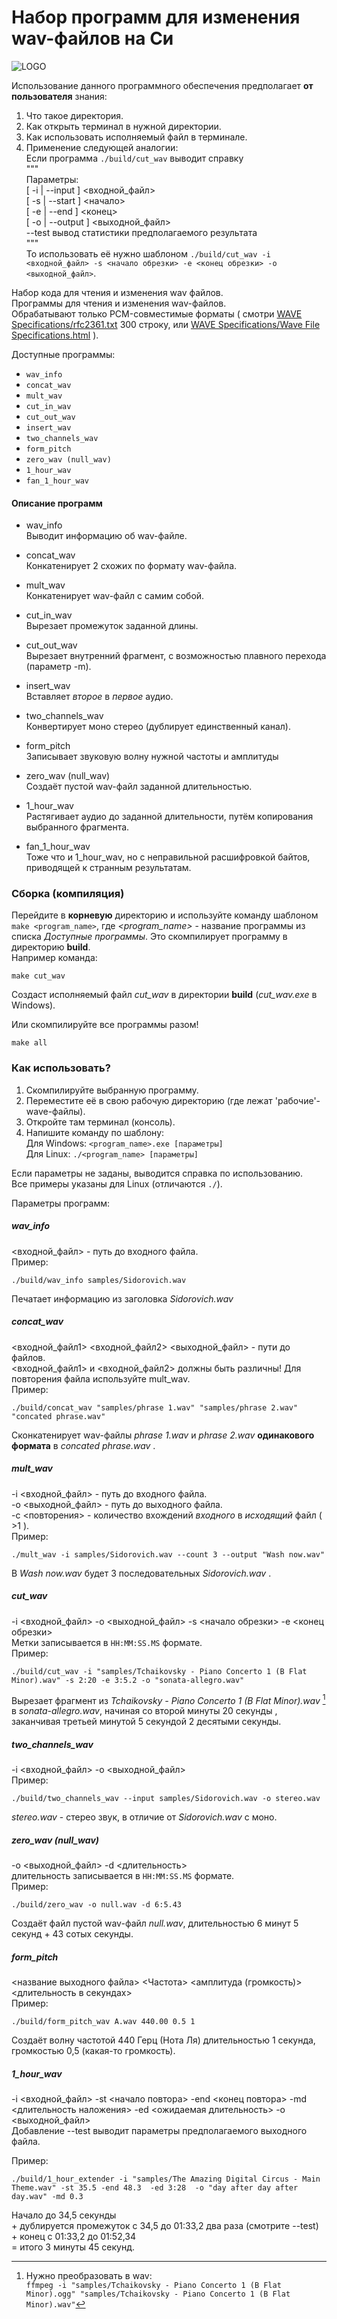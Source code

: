 # Набор программ для изменения wav-файлов на Си

![LOGO](../images/Logo.png)  

Использование данного программного обеспечения предполагает **от пользователя**  знания:  
1. Что такое директория.
2. Как открыть терминал в нужной директории.
3. Как использовать исполняемый файл в терминале.
4. Применение следующей аналогии:  
  Если программа `./build/cut_wav` выводит справку  
"""  
  Параметры:  
   [ -i | --input ] <входной_файл>   
   [ -s | --start ] <начало>  
   [ -e | --end ]   <конец>  
   [ -o | --output ] <выходной_файл>  
   --test   вывод статистики предполагаемого результата  
"""  
  То использовать её нужно шаблоном `./build/cut_wav -i <входной_файл> -s <начало обрезки> -e <конец обрезки> -o <выходной_файл>`.  
  
  
Набор кода для чтения и изменения wav файлов.  
Программы для чтения и изменения wav-файлов.  
Обрабатывают только PCM-совместимые форматы (
смотри [WAVE Specifications/rfc2361.txt](../WAVE%20Specifications/rfc2361.txt)  300 строку, 
или [WAVE Specifications/Wave File Specifications.html](../WAVE%20Specifications/Wave%20File%20Specifications.html)
).  
  
Доступные программы:
- `wav_info`
- `concat_wav`
- `mult_wav`
- `cut_in_wav`
- `cut_out_wav`
- `insert_wav`
- `two_channels_wav`
- `form_pitch`
- `zero_wav (null_wav)`
- `1_hour_wav`
- `fan_1_hour_wav`

#### Описание программ
- wav_info  
Выводит информацию об wav-файле.

- concat_wav  
Конкатенирует 2 схожих по формату wav-файла.

- mult_wav  
Конкатенирует wav-файл с самим собой.

- cut_in_wav  
Вырезает промежуток заданной длины.

- cut_out_wav  
Вырезает внутренний фрагмент, с возможностью плавного перехода (параметр -m).  

- insert_wav  
Вставляет *второе* в *первое* аудио.  

- two_channels_wav  
Конвертирует моно стерео (дублирует единственный канал).  

- form_pitch  
Записывает звуковую волну нужной частоты и амплитуды

- zero_wav (null_wav)  
Создаёт пустой wav-файл заданной длительностью.

- 1_hour_wav  
Растягивает аудио до заданной длительности, путём копирования выбранного фрагмента.  

- fan_1_hour_wav  
Тоже что и 1_hour_wav, но с неправильной расшифровкой байтов, приводящей к странным результатам.



### Сборка (компиляция)
Перейдите в **корневую** директорию и используйте команду шаблоном `make <program_name>`, где *<program_name>* - название программы из списка *Доступные программы*. Это скомпилирует программу в директорию **build**.   
Например команда:
```
make cut_wav
```
Создаст исполняемый файл *cut_wav* в директории **build** (*cut_wav.exe* в Windows).  
  
Или скомпилируйте все программы разом!
```
make all
```

### Как использовать?
1. Скомпилируйте выбранную программу.
2. Переместите её в свою рабочую директорию (где лежат 'рабочие'-wave-файлы).
3. Откройте там терминал (консоль).
4. Напишите команду по шаблону:  
Для Windows: `<program_name>.exe [параметры]`  
Для Linux: `./<program_name> [параметры]`  
  
Если параметры не заданы, выводится справка по использованию.  
Все примеры указаны для Linux (отличаются `./`).
  
Параметры программ:
##### wav_info  
<входной_файл> - путь до входного файла.  
Пример:  
```
./build/wav_info samples/Sidorovich.wav
```
Печатает информацию из заголовка *Sidorovich.wav*  
  
##### concat_wav  
 <входной_файл1> <входной_файл2> <выходной_файл> - пути до файлов.  
 <входной_файл1> и <входной_файл2> должны быть различны! Для повторения файла используйте mult_wav.  
Пример:  
```
./build/concat_wav "samples/phrase 1.wav" "samples/phrase 2.wav" "concated phrase.wav"
```
Сконкатенирует wav-файлы *phrase 1.wav* и *phrase 2.wav* **одинакового формата** в *concated phrase.wav* .  
  
##### mult_wav
-i <входной_файл> - путь до входного файла.  
-o <выходной_файл> - путь до выходного файла.  
-c <повторения> - количество вхождений *входного* в *исходящий* файл ( >1 ).  
Пример:  
```
./mult_wav -i samples/Sidorovich.wav --count 3 --output "Wash now.wav"
```
В *Wash now.wav* будет 3 последовательных *Sidorovich.wav* .
  
  
##### cut_wav  
-i  <входной_файл> -o <выходной_файл> -s <начало обрезки> -e <конец обрезки>  
Метки записывается в `HH:MM:SS.MS` формате.  
Пример:  
```
./build/cut_wav -i "samples/Tchaikovsky - Piano Concerto 1 (B Flat Minor).wav" -s 2:20 -e 3:5.2 -o "sonata-allegro.wav"
```
Вырезает фрагмент из *Tchaikovsky - Piano Concerto 1 (B Flat Minor).wav* [^1] в *sonata-allegro.wav*, начиная со второй минуты 20 секунды , заканчивая третьей минутой 5 секундой 2 десятыми секунды.  

[^1]: Нужно преобразовать в wav:   
`ffmpeg -i "samples/Tchaikovsky - Piano Concerto 1 (B Flat Minor).ogg" "samples/Tchaikovsky - Piano Concerto 1 (B Flat Minor).wav"`

##### two_channels_wav  
-i <входной_файл> -o <выходной_файл>  
Пример:  
```
./build/two_channels_wav --input samples/Sidorovich.wav -o stereo.wav
```
*stereo.wav* - стерео звук, в отличие от *Sidorovich.wav* с моно.  
  
##### zero_wav (null_wav)  
-o <выходной_файл> -d <длительность>   
длительность записывается в `HH:MM:SS.MS` формате.  
Пример:  
```
./build/zero_wav -o null.wav -d 6:5.43
```
Создаёт файл пустой wav-файл *null.wav*, длительностью 6 минут 5 секунд + 43 сотых секунды.  
  
##### form_pitch  
<название выходного файла> <Частота> <амплитуда (громкость)> <длительность в секундах>  
Пример:  
```
./build/form_pitch_wav A.wav 440.00 0.5 1
```
Создаёт волну частотой 440 Герц (Нота Ля) длительностью 1 секунда, громкостью 0,5 (какая-то громкость).  

##### 1_hour_wav
-i <входной_файл> -st <начало повтора> -end <конец повтора> -md <длительность наложения> -ed <ожидаемая длительность> -o <выходной_файл>  
Добавление --test выводит параметры предполагаемого выходного файла.  

Пример:  
```
./build/1_hour_extender -i "samples/The Amazing Digital Circus - Main Theme.wav" -st 35.5 -end 48.3  -ed 3:28  -o "day after day after day.wav" -md 0.3
```
Начало до 34,5 секунды   
 \+ дублируется промежуток с 34,5 до 01:33,2  два раза (смотрите --test)   
 \+ конец с 01:33,2 до 01:52,34   
= итого 3 минуты 45 секунд.
